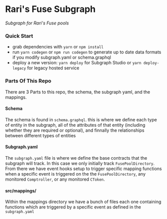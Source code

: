 # Rari's Fuse Subgraph
_Subgraph for Rari's Fuse pools_

### Quick Start
 - grab dependencies with `yarn` or `npm install`
 - run `yarn codegen` or `npm run codegen` to generate up to date data formats if you modify subgraph.yaml or schema.graphql
 - deploy a new version: `yarn deploy` for Subgraph Studio or `yarn deploy-legacy` for legacy hosted service


### Parts Of This Repo
There are 3 Parts to this repo, the schema, the subgraph yaml, and the mappings.
#### Schema
The schema is found in `schema.graphql`. this is where we define each type of entity in the subgraph, all of the attributes of that entity (including whether they are required or optional), and finnally the relationships between different types of entities
#### Subgraph.yaml
The `subgraph.yaml` file is where we define the base contracts that the subgraph will track. In this case we only initially track `FusePoolDirectory`. From there we have event hooks setup to trigger specific mapping functions when a specific event is triggered on the the `FusePoolDirectory`, any monitored `Comptroller`, or any monitored `CToken`.

#### src/mappings/
Within the mappings directory we have a bunch of files each one containing functions which are triggered by a specific event as defined in the `subgraph.yaml`

